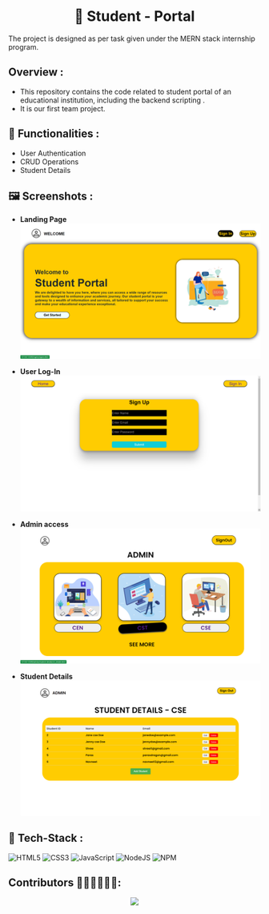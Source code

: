<h1 align="center">🏫 Student - Portal </h1>
The project is designed as per task given under the MERN stack internship program.

## Overview : <a name = "overview"></a>

- This repository contains the code related to student portal of an educational institution, including the backend scripting .
- It is our first team project.

## 🔌 Functionalities : <a name = "services"></a>

- User Authentication
- CRUD Operations
- Student Details

## 🖼️ Screenshots : <a name = "screenshots"></a>

- **Landing Page**
  ![Img-1](/images/work/Img-1.png)

- **User Log-In**
  ![Img-2](/images/work/Img-2.png)

- **Admin access**
  ![Img-3](/images/work/Img-3.png)

- **Student Details**
  ![Img-4](/images/work/Img-4.png)

## 🔧 Tech-Stack : <a name = "tech-stack"></a>

<img alt="HTML5" src="https://img.shields.io/badge/html5%20-%23E34F26.svg?&style=for-the-badge&logo=html5&logoColor=white"/> <img alt="CSS3" src="https://img.shields.io/badge/css3%20-%231572B6.svg?&style=for-the-badge&logo=css3&logoColor=white"/> <img alt="JavaScript" src="https://img.shields.io/badge/javascript-%23323330.svg?style=for-the-badge&logo=javascript&logoColor=%23F7DF1E"/> <img alt="NodeJS" src="https://img.shields.io/badge/node.js%20-%23323330.svg?&style=for-the-badge&logo=node.js&logoColor=%green"/> <img alt="NPM" src="https://img.shields.io/badge/npm%20-%23323330.svg?&style=for-the-badge&logo=npm&logoColor=%red"/>

## Contributors 👨🏻‍💻👩🏻‍💻: <a name = "contributors"></a>

<div align="center">
<a href="https://github.com/Stk-79/Student-Portal/graphs/contributors">
  <img src="https://contrib.rocks/image?repo=Stk-79/Student-Portal" />
</a>
</div>
